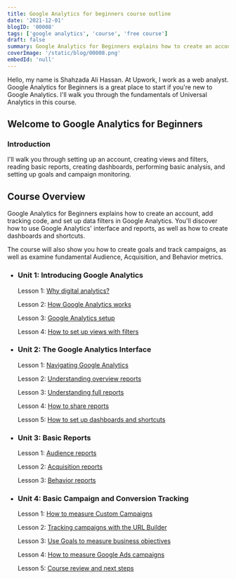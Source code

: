 ```yaml
---
title: Google Analytics for beginners course outline
date: '2021-12-01'
blogID: '00008'
tags: ['google analytics', 'course', 'free course']
draft: false
summary: Google Analytics for Beginners explains how to create an account, add tracking code, and set up data filters in Google Analytics. You'll discover how to use Google Analytics' interface and reports, as well as how to create dashboards and shortcuts
coverImage: '/static/blog/00008.png'
embedId: 'null'
---
```


Hello, my name is Shahzada Ali Hassan. At Upwork, I work as a web analyst. Google Analytics for Beginners is a great place to start if you're new to Google Analytics. I'll walk you through the fundamentals of Universal Analytics in this course.

## Welcome to Google Analytics for Beginners

### **Introduction**

I'll walk you through setting up an account, creating views and filters, reading basic reports, creating dashboards, performing basic analysis, and setting up goals and campaign monitoring.

## Course Overview

Google Analytics for Beginners explains how to create an account, add tracking code, and set up data filters in Google Analytics. You'll discover how to use Google Analytics' interface and reports, as well as how to create dashboards and shortcuts.

The course will also show you how to create goals and track campaigns, as well as examine fundamental Audience, Acquisition, and Behavior metrics.

- ### **Unit 1: Introducing Google Analytics**

  Lesson 1: [Why digital analytics?](/blog/google-analytics/why-digital-analytics)

  Lesson 2: [How Google Analytics works](/blog/google-analytics/how-google-analytics-works)

  Lesson 3: [Google Analytics setup](/blog/google-analytics/google-analytics-setup)

  Lesson 4: [How to set up views with filters](/blog/google-analytics/how-to-set-up-views-with-filters)

- ### **Unit 2: The Google Analytics Interface**

  Lesson 1: [Navigating Google Analytics](/blog/google-analytics/navigating-google-analytics)

  Lesson 2: [Understanding overview reports](/blog/google-analytics/understanding-overview-reports)

  Lesson 3: [Understanding full reports](/blog/google-analytics/understanding-full-reports)

  Lesson 4: [How to share reports](/blog/google-analytics/how-to-share-reports)

  Lesson 5: [How to set up dashboards and shortcuts](/blog/google-analytics/how-to-set-up-dashboards-and-shortcuts)

- ### **Unit 3: Basic Reports**

  Lesson 1: [Audience reports](/blog/google-analytics/audience-reports)

  Lesson 2: [Acquisition reports](/blog/google-analytics/acquisition-reports)

  Lesson 3: [Behavior reports](/blog/google-analytics/behavior-reports)

- ### **Unit 4: Basic Campaign and Conversion Tracking**

  Lesson 1: [How to measure Custom Campaigns](/blog/google-analytics/how-to-measure-custom-campaigns)

  Lesson 2: [Tracking campaigns with the URL Builder](/blog/google-analytics/tracking-campaigns-with-the-url-builder)

  Lesson 3: [Use Goals to measure business objectives](/blog/google-analytics/use-goals-to-measure-business-objectives)

  Lesson 4: [How to measure Google Ads campaigns](/blog/google-analytics/how-to-measure-google-ads-campaigns)

  Lesson 5: [Course review and next steps](/blog/google-analytics/course-review-and-next-steps)
